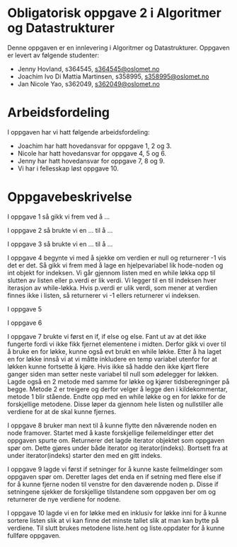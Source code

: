 # Obligatorisk oppgave 2 i Algoritmer og Datastrukturer

Denne oppgaven er en innlevering i Algoritmer og Datastrukturer. 
Oppgaven er levert av følgende studenter:
* Jenny Hovland, s364545, s364545@oslomet.no
* Joachim Ivo Di Mattia Martinsen, s358995, s358995@oslomet.no
* Jan Nicole Yao, s362049, s362049@oslomet.no

# Arbeidsfordeling

I oppgaven har vi hatt følgende arbeidsfordeling:
* Joachim har hatt hovedansvar for oppgave 1, 2 og 3. 
* Nicole har hatt hovedansvar for oppgave 4, 5 og 6. 
* Jenny har hatt hovedansvar for oppgave 7, 8 og 9.
* Vi har i fellesskap løst oppgave 10.  

# Oppgavebeskrivelse

I oppgave 1 så gikk vi frem ved å ...

I oppgave 2 så brukte vi en ... til å ...

I oppgave 3 så brukte vi en ... til å ...

I oppgave 4 begynte vi med å sjekke om verdien er null og returnerer -1 vis det er det. Så gikk vi frem med å lage
en hjelpevariabel lik hode-noden og int objekt for indeksen. Vi går gjennom listen med en while løkka opp til slutten
av listen eller p.verdi er lik verdi. Vi legger til en til indeksen hver iterasjon av while-løkka. Hvis p.verdi er 
ulik verdi, som mener at verdien finnes ikke i listen, så returnerer vi -1 ellers returnerer vi indeksen.

I oppgave 5

I oppgave 6

I oppgave 7 brukte vi først en if, if else og else. Fant ut av at det ikke fungerte fordi vi ikke fikk fjernet 
elementene i midten. Derfor gikk vi over til å bruke en for løkke, kunne også evt brukt en while løkke. 
Etter å ha laget en for løkke innså vi at vi måtte inkludere en temp variabel utenfor for at løkken kunne fortsette å
kjøre. Hvis ikke så hadde den ikke kjørt flere ganger siden man setter neste variabel til null som ødelegger for løkken.
Lagde også en 2 metode med samme for løkke og kjører tidsberegninger på begge. Metode 2 er treigere og derfor velger å
legge den i kildekommentar, metode 1 blir stående. Endte opp med en while løkke og en for løkke for de forskjellige
metodene. Disse løper da gjennom hele listen og nullstiller alle verdiene for at de skal kunne fjernes.

I oppgave 8 bruker man next til å kunne flytte den nåværende noden en node framover. Startet med å kaste forskjellige
feilemeldinger etter det oppgaven spurte om. Returnerer det lagde iterator objektet som oppgaven spør om. Dette gjøres
under både iterator og iterator(indeks). Bortsett fra at under iterator(indeks) starter den med en gitt indeks. 

I oppgave 9 lagde vi først if setninger for å kunne kaste feilmeldinger som oppgaven spør om. Deretter  lages det enda
en if setning med flere else if for å kunne fjerne noden til venstre for den daværende noden p. Disse if setningene 
sjekker de forskjellige tilstandene som oppgaven ber om og returnerer de nye verdiene for nodene.

I oppgave 10 lagde vi en for løkke med en inklusiv for løkke inni for å kunne sortere listen slik at vi kan finne det 
minste tallet slik at man kan bytte på verdiene. Til slutt brukes metodene liste.hent og liste.oppdater for å kunne 
fullføre oppgaven. 

